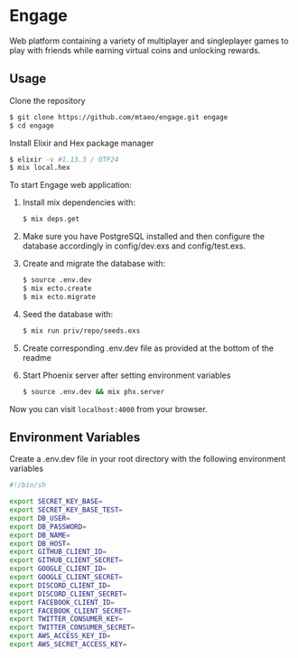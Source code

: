 # Engage

Web platform containing a variety of multiplayer and singleplayer games to play with friends while earning virtual coins and unlocking rewards.

## Usage

Clone the repository

```bash
$ git clone https://github.com/mtaeo/engage.git engage
$ cd engage
```

Install Elixir and Hex package manager

```bash
$ elixir -v #1.13.3 / OTP24
$ mix local.hex
```

To start Engage web application:

1. Install mix dependencies with:
    ```bash
    $ mix deps.get
    ```

2. Make sure you have PostgreSQL installed and then configure the database accordingly in config/dev.exs and config/test.exs.

3. Create and migrate the database with:
    ```bash
    $ source .env.dev
    $ mix ecto.create
    $ mix ecto.migrate
    ```
    
4. Seed the database with:
    ```bash
    $ mix run priv/repo/seeds.exs
    ```
    
5. Create corresponding .env.dev file as provided at the bottom of the readme

6. Start Phoenix server after setting environment variables 
    ```bash
    $ source .env.dev && mix phx.server
    ```

Now you can visit `localhost:4000` from your browser.

## Environment Variables

Create a .env.dev file in your root directory with the following environment variables

```bash
#!/bin/sh

export SECRET_KEY_BASE=
export SECRET_KEY_BASE_TEST=
export DB_USER=
export DB_PASSWORD=
export DB_NAME=
export DB_HOST=
export GITHUB_CLIENT_ID=
export GITHUB_CLIENT_SECRET=
export GOOGLE_CLIENT_ID=
export GOOGLE_CLIENT_SECRET=
export DISCORD_CLIENT_ID=
export DISCORD_CLIENT_SECRET=
export FACEBOOK_CLIENT_ID=
export FACEBOOK_CLIENT_SECRET=
export TWITTER_CONSUMER_KEY=
export TWITTER_CONSUMER_SECRET=
export AWS_ACCESS_KEY_ID=
export AWS_SECRET_ACCESS_KEY=
```
